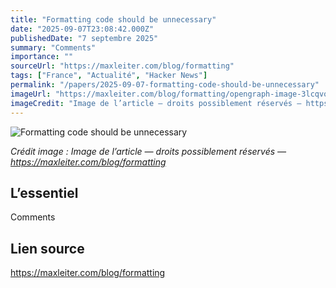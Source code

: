 ```yaml
---
title: "Formatting code should be unnecessary"
date: "2025-09-07T23:08:42.000Z"
publishedDate: "7 septembre 2025"
summary: "Comments"
importance: ""
sourceUrl: "https://maxleiter.com/blog/formatting"
tags: ["France", "Actualité", "Hacker News"]
permalink: "/papers/2025-09-07-formatting-code-should-be-unnecessary"
imageUrl: "https://maxleiter.com/blog/formatting/opengraph-image-3lcqvo?bb813ba1f582b037"
imageCredit: "Image de l’article — droits possiblement réservés — https://maxleiter.com/blog/formatting"
---
```


![Formatting code should be unnecessary](https://maxleiter.com/blog/formatting/opengraph-image-3lcqvo?bb813ba1f582b037)

*Crédit image : Image de l’article — droits possiblement réservés — https://maxleiter.com/blog/formatting*

## L’essentiel

Comments

## Lien source

https://maxleiter.com/blog/formatting

